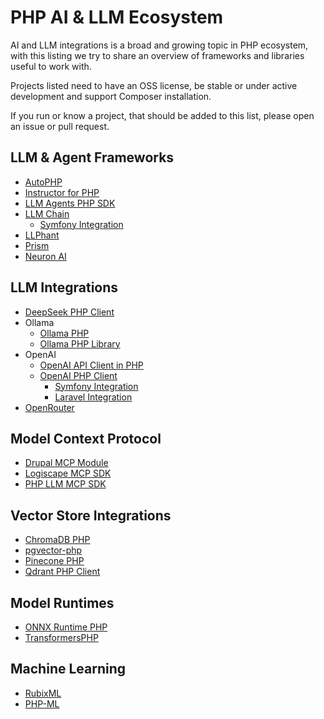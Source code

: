 # PHP AI & LLM Ecosystem

AI and LLM integrations is a broad and growing topic in PHP ecosystem, with this listing we try to share an overview
of frameworks and libraries useful to work with.

Projects listed need to have an OSS license, be stable or under active development and support Composer installation.

If you run or know a project, that should be added to this list, please open an issue or pull request.

## LLM & Agent Frameworks

* [AutoPHP](https://github.com/LLPhant/AutoPHP)
* [Instructor for PHP](https://github.com/cognesy/instructor-php)
* [LLM Agents PHP SDK](https://github.com/llm-agents-php/agents)
* [LLM Chain](https://github.com/php-llm/llm-chain)
  * [Symfony Integration](https://github.com/php-llm/llm-chain-bundle)
* [LLPhant](https://github.com/llphant/llphant)
* [Prism](https://github.com/prism-php/prism)
* [Neuron AI](https://github.com/inspector-apm/neuron-ai)

## LLM Integrations

* [DeepSeek PHP Client](https://github.com/deepseek-php/deepseek-php-client)
* Ollama
  * [Ollama PHP](https://github.com/evowareio/ollama-php)
  * [Ollama PHP Library](https://github.com/ArdaGnsrn/ollama-php)
* OpenAI
  * [OpenAI API Client in PHP](https://github.com/orhanerday/open-ai)
  * [OpenAI PHP Client](https://github.com/openai-php/client)
    * [Symfony Integration](https://github.com/openai-php/symfony)
    * [Laravel Integration](https://github.com/openai-php/laravel)
* [OpenRouter](https://github.com/moe-mizrak/laravel-openrouter)

## Model Context Protocol

* [Drupal MCP Module](https://git.drupalcode.org/project/mcp)
* [Logiscape MCP SDK](https://github.com/logiscape/mcp-sdk-php)
* [PHP LLM MCP SDK](https://github.com/php-llm/mcp-sdk)

## Vector Store Integrations

* [ChromaDB PHP](https://github.com/CodeWithKyrian/chromadb-php)
* [pgvector-php](https://github.com/pgvector/pgvector-php)
* [Pinecone PHP](https://github.com/probots-io/pinecone-php)
* [Qdrant PHP Client](https://github.com/hkulekci/qdrant-php)

## Model Runtimes

* [ONNX Runtime PHP](https://github.com/ankane/onnxruntime-php)
* [TransformersPHP](https://github.com/CodeWithKyrian/transformers-php)

## Machine Learning

* [RubixML](https://github.com/RubixML/ML)
* [PHP-ML](https://gitlab.com/php-ai/php-ml)
